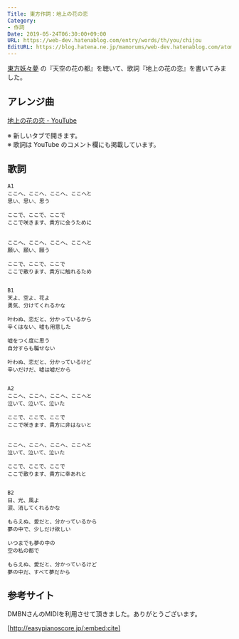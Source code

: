 ```yaml
---
Title: 東方作詞：地上の花の恋
Category:
- 作詞
Date: 2019-05-24T06:30:00+09:00
URL: https://web-dev.hatenablog.com/entry/words/th/you/chijou
EditURL: https://blog.hatena.ne.jp/mamorums/web-dev.hatenablog.com/atom/entry/17680117127119235059
---
```


[東方妖々夢](https://www16.big.or.jp/~zun/html/th07.html) の『天空の花の都』を聴いて、歌詞『地上の花の恋』を書いてみました。


## アレンジ曲
<a target="_blank" href="https://www.youtube.com/watch?v=GSTFSqt0jiY">地上の花の恋 - YouTube</a>

※ 新しいタブで開きます。  
※ 歌詞は YouTube のコメント欄にも掲載しています。


## 歌詞
```
A1
ここへ、ここへ、ここへ、ここへと
思い、思い、思う

ここで、ここで、ここで
ここで咲きます、貴方に会うために　


ここへ、ここへ、ここへ、ここへと
願い、願い、願う

ここで、ここで、ここで
ここで散ります、貴方に触れるため


B1
天よ、空よ、花よ
勇気、分けてくれるかな

叶わぬ、恋だと、分かっているから
辛くはない、嘘も用意した

嘘をつく度に思う
自分すらも騙せない

叶わぬ、恋だと、分かっているけど
辛いだけだ、嘘は嘘だから


A2
ここへ、ここへ、ここへ、ここへと
泣いて、泣いて、泣いた

ここで、ここで、ここで
ここで咲きます、貴方に非はないと


ここへ、ここへ、ここへ、ここへと
泣いて、泣いて、泣いた

ここで、ここで、ここで
ここで散ります、貴方に幸あれと


B2
日、光、風よ
涙、消してくれるかな

もらえぬ、愛だと、分かっているから
夢の中で、少しだけ欲しい

いつまでも夢の中の
空の私の都で

もらえぬ、愛だと、分かっているけど
夢の中だ、すべて夢だから
```


## 参考サイト
DMBNさんのMIDIを利用させて頂きました。ありがとうございます。

[http://easypianoscore.jp/:embed:cite]









